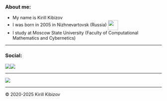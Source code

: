 <h3>About me:</br></h3>
<ul>
    <li>My name is Kirill Kibizov
    <li>I was born in 2005 in Nizhnevartovsk (Russia) <img src="/media/russia.png" style="width: 32px; height: 32px" align="center">
    <li>I study at Moscow State University (Faculty of Computational Mathematics and Cybernetics)
</ul>
<hr>

<h3>Social:</br></h3>
<a href="https://t.me/auraxite"><img src="/media/telegram.svg"></a><a href="https://www.instagram.com/auraxite"><img src="/media/instagram.svg"></a>
<hr>

<a href="https://github.com/auraxite/Auraxite"><img src="https://github-readme-stats.vercel.app/api?username=auraxite&theme=tokyonight&hide=commits,contribs&show_icons=true&custom_title=@auraxite&nbsp;GitHub&nbsp;stats"></a>
<hr>

<p>© 2020-2025 Kirill Kibizov</p>
